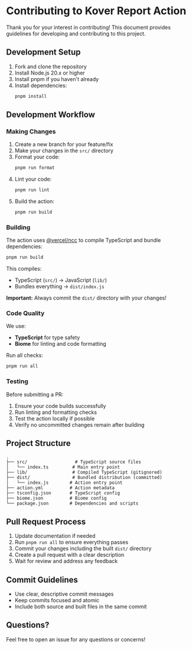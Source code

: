 # Contributing to Kover Report Action

Thank you for your interest in contributing! This document provides guidelines for developing and contributing to this project.

## Development Setup

1. Fork and clone the repository
2. Install Node.js 20.x or higher
3. Install pnpm if you haven't already
4. Install dependencies:
   ```bash
   pnpm install
   ```

## Development Workflow

### Making Changes

1. Create a new branch for your feature/fix
2. Make your changes in the `src/` directory
3. Format your code:
   ```bash
   pnpm run format
   ```
4. Lint your code:
   ```bash
   pnpm run lint
   ```
5. Build the action:
   ```bash
   pnpm run build
   ```

### Building

The action uses [@vercel/ncc](https://github.com/vercel/ncc) to compile TypeScript and bundle dependencies:

```bash
pnpm run build
```

This compiles:
- TypeScript (`src/`) → JavaScript (`lib/`)
- Bundles everything → `dist/index.js`

**Important:** Always commit the `dist/` directory with your changes!

### Code Quality

We use:
- **TypeScript** for type safety
- **Biome** for linting and code formatting

Run all checks:
```bash
pnpm run all
```

### Testing

Before submitting a PR:
1. Ensure your code builds successfully
2. Run linting and formatting checks
3. Test the action locally if possible
4. Verify no uncommitted changes remain after building

## Project Structure

```
.
├── src/                  # TypeScript source files
│   └── index.ts         # Main entry point
├── lib/                 # Compiled TypeScript (gitignored)
├── dist/                # Bundled distribution (committed)
│   └── index.js        # Action entry point
├── action.yml          # Action metadata
├── tsconfig.json       # TypeScript config
├── biome.json          # Biome config
└── package.json        # Dependencies and scripts
```

## Pull Request Process

1. Update documentation if needed
2. Run `pnpm run all` to ensure everything passes
3. Commit your changes including the built `dist/` directory
4. Create a pull request with a clear description
5. Wait for review and address any feedback

## Commit Guidelines

- Use clear, descriptive commit messages
- Keep commits focused and atomic
- Include both source and built files in the same commit

## Questions?

Feel free to open an issue for any questions or concerns!
